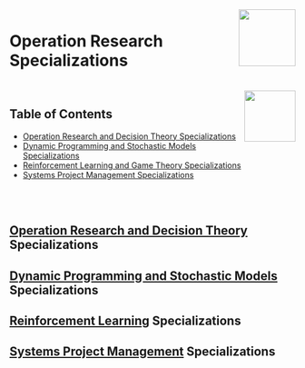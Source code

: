 <img align="right" width="100" src="https://github.com/cs-MohamedAyman/Coursera-Specializations/blob/master/organizations-logos/coursera.jpg">

# Operation Research Specializations

<br>
<img align="right" width="90" height="90" src="https://github.com/cs-MohamedAyman/cs-MohamedAyman/blob/main/repos-logos/agenda.jpg">

## Table of Contents
  * [Operation Research and Decision Theory Specializations](#Operation-Research-and-Decision-Theory-Specializations)
  * [Dynamic Programming and Stochastic Models Specializations](#Dynamic-Programming-and-Stochastic-Models-Specializations)
  * [Reinforcement Learning and Game Theory Specializations](#Reinforcement-Learning-and-Game-Theory-Specializations)
  * [Systems Project Management Specializations](#Systems-Project-Management-Specializations)

<br><br>

## [Operation Research and Decision Theory]() Specializations
## [Dynamic Programming and Stochastic Models]() Specializations
## [Reinforcement Learning]() Specializations
## [Systems Project Management]() Specializations
